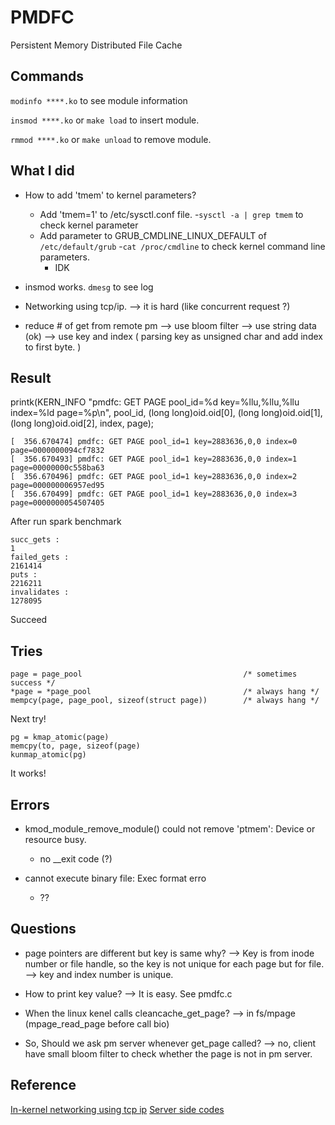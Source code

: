# PMDFC
Persistent Memory Distributed File Cache

## Commands

```modinfo ****.ko``` to see module information

```insmod ****.ko``` or ```make load``` to insert module.

```rmmod ****.ko``` or ```make unload``` to remove module.


## What I did

* How to add 'tmem' to kernel parameters?
  - Add 'tmem=1' to /etc/sysctl.conf file. 
    -```sysctl -a | grep tmem``` to check kernel parameter
  - Add parameter to GRUB_CMDLINE_LINUX_DEFAULT of ```/etc/default/grub```
    -```cat /proc/cmdline``` to check kernel command line parameters.
    - IDK

* insmod works. ```dmesg``` to see log

* Networking using tcp/ip. --> it is hard (like concurrent request ?)

* reduce # of get from remote pm --> use bloom filter  --> use string data (ok)
	--> use key and index ( parsing key as unsigned char and add index to first byte. )

## Result

printk(KERN_INFO "pmdfc: GET PAGE pool_id=%d key=%llu,%llu,%llu index=%ld page=%p\n", pool_id, 
		(long long)oid.oid[0], (long long)oid.oid[1], (long long)oid.oid[2], index, page);

```
[  356.670474] pmdfc: GET PAGE pool_id=1 key=2883636,0,0 index=0 page=0000000094cf7832
[  356.670493] pmdfc: GET PAGE pool_id=1 key=2883636,0,0 index=1 page=00000000c558ba63
[  356.670496] pmdfc: GET PAGE pool_id=1 key=2883636,0,0 index=2 page=000000006957ed95
[  356.670499] pmdfc: GET PAGE pool_id=1 key=2883636,0,0 index=3 page=0000000054507405
```

After run spark benchmark

```
succ_gets :
1
failed_gets :
2161414
puts :
2216211
invalidates :
1278095
```

Succeed

## Tries

```
page = page_pool									/* sometimes success */
*page = *page_pool									/* always hang */
mempcy(page, page_pool, sizeof(struct page))		/* always hang */
```

Next try!

```
pg = kmap_atomic(page)
memcpy(to, page, sizeof(page)
kunmap_atomic(pg)
```

It works!


## Errors

* kmod_module_remove_module() could not remove 'ptmem': Device or resource busy.
  - no __exit code (?)

* cannot execute binary file: Exec format erro
  - ??

## Questions

* page pointers are different but key is same why?
--> Key is from inode number or file handle, so the key is not unique for each page but for file.
--> key and index number is unique.

* How to print key value?
--> It is easy. See pmdfc.c

* When the linux kenel calls cleancache_get_page?
--> in fs/mpage (mpage_read_page before call bio)

* So, Should we ask pm server whenever get_page called?
--> no, client have small bloom filter to check whether the page is not in pm server.


## Reference

[In-kernel networking using tcp ip](https://github.com/abysamross/simple-linux-kernel-tcp-client-server)
[Server side codes](https://github.com/byeongkeonLee/PM_disaggregated_serverside)

